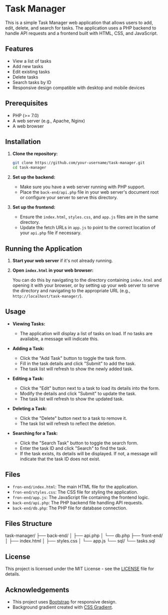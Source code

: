 # Task Manager

This is a simple Task Manager web application that allows users to add, edit, delete, and search for tasks. The application uses a PHP backend to handle API requests and a frontend built with HTML, CSS, and JavaScript.

## Features

- View a list of tasks
- Add new tasks
- Edit existing tasks
- Delete tasks
- Search tasks by ID
- Responsive design compatible with desktop and mobile devices

## Prerequisites

- PHP (>= 7.0)
- A web server (e.g., Apache, Nginx)
- A web browser

## Installation

1. **Clone the repository:**

    ```sh
    git clone https://github.com/your-username/task-manager.git
    cd task-manager
    ```

2. **Set up the backend:**

    - Make sure you have a web server running with PHP support.
    - Place the `back-end/api.php` file in your web server's document root or configure your server to serve this directory.

3. **Set up the frontend:**

    - Ensure the `index.html`, `styles.css`, and `app.js` files are in the same directory.
    - Update the fetch URLs in `app.js` to point to the correct location of your `api.php` file if necessary.

## Running the Application

1. **Start your web server** if it's not already running.

2. **Open `index.html` in your web browser:**

    You can do this by navigating to the directory containing `index.html` and opening it with your browser, or by setting up your web server to serve the directory and navigating to the appropriate URL (e.g., `http://localhost/task-manager/`).

## Usage

- **Viewing Tasks:**
  - The application will display a list of tasks on load. If no tasks are available, a message will indicate this.

- **Adding a Task:**
  - Click the "Add Task" button to toggle the task form.
  - Fill in the task details and click "Submit" to add the task.
  - The task list will refresh to show the newly added task.

- **Editing a Task:**
  - Click the "Edit" button next to a task to load its details into the form.
  - Modify the details and click "Submit" to update the task.
  - The task list will refresh to show the updated task.

- **Deleting a Task:**
  - Click the "Delete" button next to a task to remove it.
  - The task list will refresh to reflect the deletion.

- **Searching for a Task:**
  - Click the "Search Task" button to toggle the search form.
  - Enter the task ID and click "Search" to find the task.
  - If the task exists, its details will be displayed. If not, a message will indicate that the task ID does not exist.

## Files

- `fron-end/index.html`: The main HTML file for the application.
- `fron-end/styles.css`: The CSS file for styling the application.
- `fron-end/app.js`: The JavaScript file containing the frontend logic.
- `back-end/api.php`: The PHP backend file handling API requests.
- `back-end/db.php`: The PHP file for database connection.

## Files Structure
task-manager/
├── back-end/
│   ├── api.php
│   └── db.php
├── front-end/
│   ├── index.html
│   ├── styles.css
│   └── app.js
└── sql/
    └── tasks.sql

## License

This project is licensed under the MIT License - see the [LICENSE](LICENSE) file for details.

## Acknowledgements

- This project uses [Bootstrap](https://getbootstrap.com/) for responsive design.
- Background gradient created with [CSS Gradient](https://cssgradient.io/).



